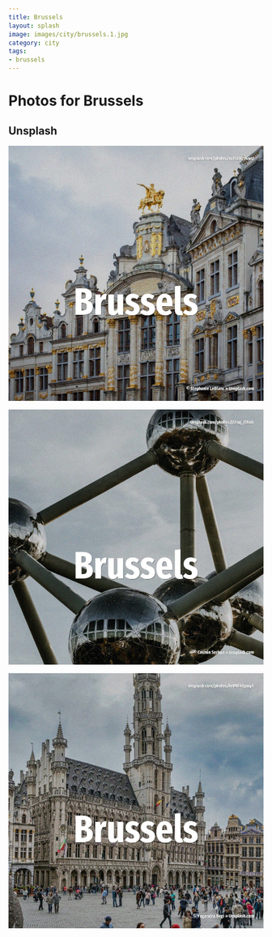 ```yaml
---
title: Brussels
layout: splash
image: images/city/brussels.1.jpg
category: city
tags:
- brussels
---
```

# Photos for Brussels

## Unsplash

![Brussels](images/city/brussels.1.jpg)

![Brussels](images/city/brussels.2.jpg)

![Brussels](images/city/brussels.3.jpg)
